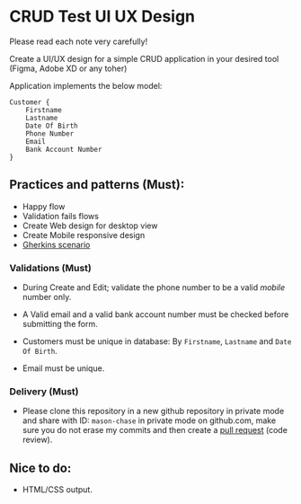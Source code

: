 # CRUD Test UI UX Design

Please read each note very carefully!

Create a UI/UX design for a simple CRUD application in your desired tool (Figma, Adobe XD or any toher) 

Application implements the below model:
```
Customer {
	Firstname
	Lastname
	Date Of Birth
	Phone Number
	Email
	Bank Account Number
}
```
## Practices and patterns (Must):

- Happy flow
- Validation fails flows
- Create Web design for desktop view
- Create Mobile responsive design 
- [Gherkins scenario](https://www.cucumber.io/)

### Validations (Must)

- During Create and Edit; validate the phone number to be a valid *mobile* number only.

- A Valid email and a valid bank account number must be checked before submitting the form.

- Customers must be unique in database: By `Firstname`, `Lastname` and `Date Of Birth`.

- Email must be unique.

### Delivery (Must)
- Please clone this repository in a new github repository in private mode and share with ID: `mason-chase` in private mode on github.com, make sure you do not erase my commits and then create a [pull request](https://docs.github.com/en/pull-requests/collaborating-with-pull-requests/proposing-changes-to-your-work-with-pull-requests/about-pull-requests) (code review).

## Nice to do:
- HTML/CSS output.
